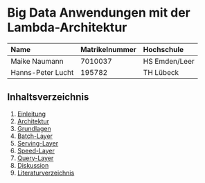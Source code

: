 # Big Data Anwendungen mit der Lambda-Architektur

| Name               | Matrikelnummer | Hochschule  |
| :----------------- | :------------- | :---------  |
| Maike Naumann      | 7010037        | HS Emden/Leer |
| Hanns-Peter Lucht  | 195782         | TH Lübeck   |


## Inhaltsverzeichnis

1. [Einleitung](1_Einleitung.md)
2. [Architektur](2_Architektur.md)
3. [Grundlagen](3_Grundlagen.md)
4. [Batch-Layer](4_Batch_Layer.md)
5. [Serving-Layer](5_Serving_Layer.md)
6. [Speed-Layer](6_Speed_Layer.md)
7. [Query-Layer](7_Query_Layer.md)
8. [Diskussion](8_Diskussion.md)
9. [Literaturverzeichnis](9_Literaturverzeichnis.md)
